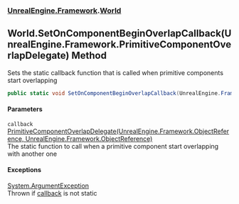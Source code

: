 ### [UnrealEngine.Framework](./UnrealEngine-Framework.md 'UnrealEngine.Framework').[World](./World.md 'UnrealEngine.Framework.World')
## World.SetOnComponentBeginOverlapCallback(UnrealEngine.Framework.PrimitiveComponentOverlapDelegate) Method
Sets the static callback function that is called when primitive components start overlapping  
```csharp
public static void SetOnComponentBeginOverlapCallback(UnrealEngine.Framework.PrimitiveComponentOverlapDelegate callback);
```
#### Parameters
<a name='UnrealEngine-Framework-World-SetOnComponentBeginOverlapCallback(UnrealEngine-Framework-PrimitiveComponentOverlapDelegate)-callback'></a>
`callback` [PrimitiveComponentOverlapDelegate(UnrealEngine.Framework.ObjectReference, UnrealEngine.Framework.ObjectReference)](./PrimitiveComponentOverlapDelegate(ObjectReference_ObjectReference).md 'UnrealEngine.Framework.PrimitiveComponentOverlapDelegate(UnrealEngine.Framework.ObjectReference, UnrealEngine.Framework.ObjectReference)')  
The static function to call when a primitive component start overlapping with another one  
  
#### Exceptions
[System.ArgumentException](https://docs.microsoft.com/en-us/dotnet/api/System.ArgumentException 'System.ArgumentException')  
Thrown if [callback](#UnrealEngine-Framework-World-SetOnComponentBeginOverlapCallback(UnrealEngine-Framework-PrimitiveComponentOverlapDelegate)-callback 'UnrealEngine.Framework.World.SetOnComponentBeginOverlapCallback(UnrealEngine.Framework.PrimitiveComponentOverlapDelegate).callback') is not static  
